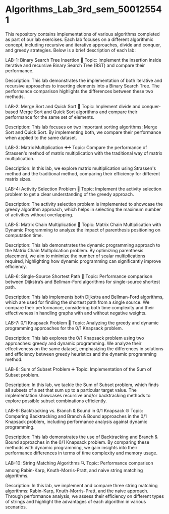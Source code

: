 # Algorithms_Lab_3rd_sem_500125541
This repository contains implementations of various algorithms completed as part of our lab exercises. Each lab focuses on a different algorithmic concept, including recursive and iterative approaches, divide and conquer, and greedy strategies. Below is a brief description of each lab:

LAB-1: Binary Search Tree Insertion 🌳
Topic: Implement the insertion inside iterative and recursive Binary Search Tree (BST) and compare their performance.

Description: This lab demonstrates the implementation of both iterative and recursive approaches to inserting elements into a Binary Search Tree. The performance comparison highlights the differences between these two methods.

LAB-2: Merge Sort and Quick Sort 🔄
Topic: Implement divide and conquer-based Merge Sort and Quick Sort algorithms and compare their performance for the same set of elements.

Description: This lab focuses on two important sorting algorithms: Merge Sort and Quick Sort. By implementing both, we compare their performance when applied to the same dataset.

LAB-3: Matrix Multiplication ➕➗
Topic: Compare the performance of Strassen's method of matrix multiplication with the traditional way of matrix multiplication.

Description: In this lab, we explore matrix multiplication using Strassen's method and the traditional method, comparing their efficiency for different matrix sizes.

LAB-4: Activity Selection Problem 🎯
Topic: Implement the activity selection problem to get a clear understanding of the greedy approach.

Description: The activity selection problem is implemented to showcase the greedy algorithm approach, which helps in selecting the maximum number of activities without overlapping.

LAB-5: Matrix Chain Multiplication 📐
Topic: Matrix Chain Multiplication with Dynamic Programming to analyze the impact of parenthesis positioning on computation time.

Description: This lab demonstrates the dynamic programming approach to the Matrix Chain Multiplication problem. By optimizing parenthesis placement, we aim to minimize the number of scalar multiplications required, highlighting how dynamic programming can significantly improve efficiency.

LAB-6: Single-Source Shortest Path 🚗
Topic: Performance comparison between Dijkstra’s and Bellman-Ford algorithms for single-source shortest path.

Description: This lab implements both Dijkstra and Bellman-Ford algorithms, which are used for finding the shortest path from a single source. We compare their performance, considering both time complexity and their effectiveness in handling graphs with and without negative weights.

LAB-7: 0/1 Knapsack Problem 🎒
Topic: Analyzing the greedy and dynamic programming approaches for the 0/1 Knapsack problem.

Description: This lab explores the 0/1 Knapsack problem using two approaches: greedy and dynamic programming. We analyze their effectiveness on the same dataset, emphasizing the differences in solutions and efficiency between greedy heuristics and the dynamic programming method.

LAB-8: Sum of Subset Problem ➕
Topic: Implementation of the Sum of Subset problem.

Description: In this lab, we tackle the Sum of Subset problem, which finds all subsets of a set that sum up to a particular target value. The implementation showcases recursive and/or backtracking methods to explore possible subset combinations efficiently.

LAB-9: Backtracking vs. Branch & Bound in 0/1 Knapsack 🌐
Topic: Comparing Backtracking and Branch & Bound approaches in the 0/1 Knapsack problem, including performance analysis against dynamic programming.

Description: This lab demonstrates the use of Backtracking and Branch & Bound approaches in the 0/1 Knapsack problem. By comparing these methods with dynamic programming, we gain insights into their performance differences in terms of time complexity and memory usage.

LAB-10: String Matching Algorithms 🔍
Topic: Performance comparison among Rabin-Karp, Knuth-Morris-Pratt, and naive string matching algorithms.

Description: In this lab, we implement and compare three string matching algorithms: Rabin-Karp, Knuth-Morris-Pratt, and the naive approach. Through performance analysis, we assess their efficiency on different types of strings and highlight the advantages of each algorithm in various scenarios.
